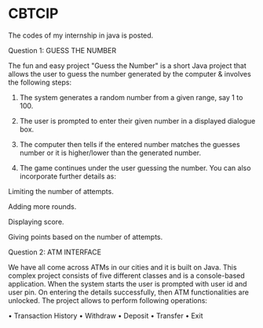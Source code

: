 # CBTCIP
The codes of my internship in java is posted.


Question 1:
GUESS THE NUMBER

The fun and easy project "Guess the Number" is a short Java project that allows the user to guess the number generated by the computer & involves the following steps:



1. The system generates a random number from a given range, say 1 to 100. 

2. The user is prompted to enter their given number in a displayed dialogue box.

3. The computer then tells if the entered number matches the guesses number or it is     higher/lower than the generated number.

4. The game continues under the user guessing the number. You can also incorporate further details as:

Limiting the number of attempts.

Adding more rounds.

Displaying score.

Giving points based on the number of attempts.




Question 2:
ATM INTERFACE

We have all come across ATMs in our cities and it is built on Java. This complex project consists of five different classes and is a console-based application. When the system starts the user is prompted with user id and user pin. On entering the details successfully, then ATM functionalities are unlocked. The project allows to perform following operations:

• Transaction History
• Withdraw
• Deposit
• Transfer
• Exit
